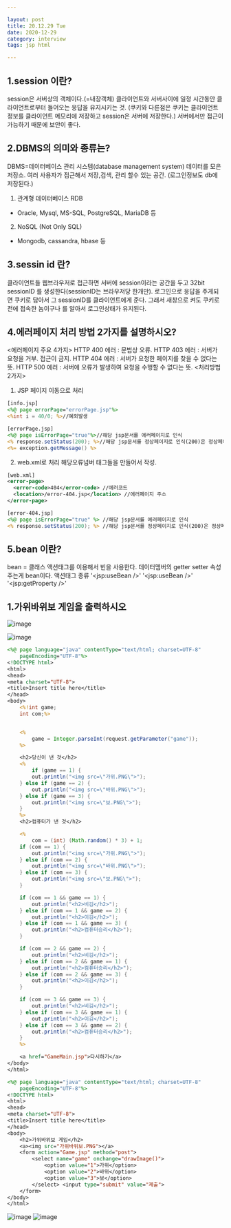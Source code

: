 ```yaml
---

layout: post
title: 20.12.29 Tue
date: 2020-12-29
category: interview
tags: jsp html

---
```


## 1.session 이란?
session은 서버상의 객체이다.(=내장객체)
클라이언트와 서버사이에 일정 시간동안 클라이언트로부터 들어오는 응답을 유지시키는 것. (쿠키와 다른점은 쿠키는 클라이언트 정보를 클라이언트 메모리에 저장하고 session은 서버에 저장한다.)
서버에서만 접근이 가능하기 때문에 보안이 좋다.

## 2.DBMS의 의미와 종류는?
DBMS=데이터베이스 관리 시스템(database management system)
데이터를 모은 저장소. 여러 사용자가 접근해서 저장,검색, 관리 할수 있는 공간. (로그인정보도 db에 저장된다.)

1. 관계형 데이터베이스 RDB
- Oracle, Mysql, MS-SQL, PostgreSQL, MariaDB 등

2. NoSQL (Not Only SQL) 
- Mongodb, cassandra, hbase 등


## 3.sessin id 란?
클라이언트들 웹브라우저로 접근하면 서버에 session이라는 공간을 두고 32bit sessionID 를 생성한다(sessionID는 브라우저당 한개만). 로그인으로 응답을 주게되면 쿠키로 담아서 그 sessionID를 클라이언트에게 준다. 그래서 새창으로 켜도 쿠키로 전에 접속한 놈이구나 를 알아서 로그인상태가 유지된다.

## 4.에러페이지 처리 방법 2가지를 설명하시오?
<에러페이지 주요 4가지>
HTTP 400 에러 : 문법상 오류.
HTTP 403 에러 : 서버가 요청을 거부. 접근이 금지.
HTTP 404 에러 : 서버가 요청한 페이지를 찾을 수 없다는 뜻.
HTTP 500 에러 : 서버에 오류가 발생하여 요청을 수행할 수 없다는 뜻.
<처리방법 2가지>
1. JSP 페이지 이동으로 처리
~~~jsp
[info.jsp]
<%@ page errorPage="errorPage.jsp"%>
<%int i = 40/0;	%>//예외발생
~~~
~~~jsp
[errorPage.jsp]
<%@ page isErrorPage="true"%>//해당 jsp문서를 에러페이지로 인식
<% response.setStatus(200); %>//해당 jsp문서를 정상페이지로 인식(200)은 정상페이지넘버
<%= exception.getMessage() %>
~~~

2. web.xml로 처리
해당오류넘버 태그들을 만들어서 작성.
~~~xml
[web.xml]
<error-page>
  <error-code>404</error-code> //에러코드
  <location>/error-404.jsp</location> //에러페이지 주소
</error-page> 
~~~
~~~jsp
[error-404.jsp]
<%@ page isErrorPage="true" %> //해당 jsp문서를 에러페이지로 인식
<% response.setStatus(200); %> //해당 jsp문서를 정상페이지로 인식(200)은 정상페이지넘버
~~~


## 5.bean 이란?
bean = 클래스
액션태그를 이용해서 빈을 사용한다.
데이터멤버의 getter setter 속성 주는게 bean이다.
액션태그 종류
'<jsp:useBean />'
'<jsp:useBean />'
'<jsp:getProperty />'


## 1.가위바위보 게임을 출력하시오

![image](https://user-images.githubusercontent.com/74958197/103774049-50ac6780-506f-11eb-87c7-bb1d8f7337b8.png)

![image](https://user-images.githubusercontent.com/74958197/103774089-628e0a80-506f-11eb-9fdf-3307a61963db.png)
~~~jsp
<%@ page language="java" contentType="text/html; charset=UTF-8"
	pageEncoding="UTF-8"%>
<!DOCTYPE html>
<html>
<head>
<meta charset="UTF-8">
<title>Insert title here</title>
</head>
<body>
	<%!int game;
	int com;%>


	<%
		game = Integer.parseInt(request.getParameter("game"));
	%>

	<h2>당신이 낸 것</h2>
	<%
		if (game == 1) {
		out.println("<img src=\"가위.PNG\">");
	} else if (game == 2) {
		out.println("<img src=\"바위.PNG\">");
	} else if (game == 3) {
		out.println("<img src=\"보.PNG\">");
	}
	%>
	<h2>컴퓨터가 낸 것</h2>

	<%
		com = (int) (Math.random() * 3) + 1;
	if (com == 1) {
		out.println("<img src=\"가위.PNG\">");
	} else if (com == 2) {
		out.println("<img src=\"바위.PNG\">");
	} else if (com == 3) {
		out.println("<img src=\"보.PNG\">");
	}

	if (com == 1 && game == 1) {
		out.println("<h2>비김</h2>");
	} else if (com == 1 && game == 2) {
		out.println("<h2>이김</h2>");
	} else if (com == 1 && game == 3) {
		out.println("<h2>컴퓨터승리</h2>");
	}

	if (com == 2 && game == 2) {
		out.println("<h2>비김</h2>");
	} else if (com == 2 && game == 1) {
		out.println("<h2>컴퓨터승리</h2>");
	} else if (com == 2 && game == 3) {
		out.println("<h2>이김</h2>");
	}

	if (com == 3 && game == 3) {
		out.println("<h2>비김</h2>");
	} else if (com == 3 && game == 1) {
		out.println("<h2>이김</h2>");
	} else if (com == 3 && game == 2) {
		out.println("<h2>컴퓨터승리</h2>");
	}
	%>

	<a href="GameMain.jsp">다시하기</a>
</body>
</html>
~~~
~~~jsp
<%@ page language="java" contentType="text/html; charset=UTF-8"
	pageEncoding="UTF-8"%>
<!DOCTYPE html>
<html>
<head>
<meta charset="UTF-8">
<title>Insert title here</title>
</head>
<body>
	<h2>가위바위보 게임</h2>
	<a><img src="가위바위보.PNG"></a>
	<form action="Game.jsp" method="post">
		<select name="game" onchange="drawImage()">
			<option value="1">가위</option>
			<option value="2">바위</option>
			<option value="3">보</option>
		</select> <input type="submit" value="제출">
	</form>
</body>
</html>
~~~
![image](https://user-images.githubusercontent.com/74958197/103790874-1948b580-5085-11eb-934b-4491904f846c.png)
![image](https://user-images.githubusercontent.com/74958197/103790889-1c43a600-5085-11eb-9f0c-f612199f2640.png)
